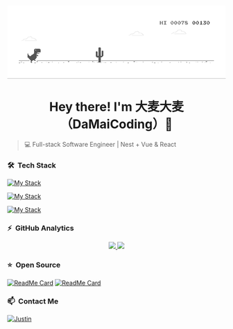 ![Aditya Vikram Singh Banner](https://raw.githubusercontent.com/DaMaiCoding/DaMaiCoding/main/assets/dino.gif)

<p>
  <h1 align="center">
    <b>Hey there! I'm 大麦大麦（DaMaiCoding）👋</b>
  </h1>
</p>

> 💻 Full-stack Software Engineer | Nest + Vue & React

### 🛠 &nbsp;Tech Stack

[![My Stack](https://skillicons.dev/icons?i=vue,react,nestjs,nodejs,js,ts,sass&perline=12)](https://github.com/DaMaiCoding)

[![My Stack](https://skillicons.dev/icons?i=docker,nginx,vite,tensorflow,pnpm&perline=12)](https://github.com/DaMaiCoding)

[![My Stack](https://skillicons.dev/icons?i=vscode,git,github,jenkins,githubactions,gitlab,&perline=12)](https://github.com/DaMaiCoding)

### ⚡ &nbsp;GitHub Analytics

<p align="center">
<a href="https://github.com/DaMaiCoding">
  <img height="180em" src="https://github-readme-stats-eight-theta.vercel.app/api?username=DaMaiCoding&show_icons=true&include_all_commits=true&count_private=true" />
  <img height="180em" src="https://github-readme-stats-eight-theta.vercel.app/api/top-langs/?username=DaMaiCoding&layout=compact&exclude_lang=java+r" />
</a>
</p>

### ⭐ &nbsp;Open Source

[![ReadMe Card](https://github-readme-stats.vercel.app/api/pin/?username=DaMaiCoding&repo=uni-plus)](https://github.com/DaMaiCoding/uni-plus)
[![ReadMe Card](https://github-readme-stats.vercel.app/api/pin/?username=DaMaiCoding&repo=create-uni-plus)](https://github.com/create-uni-plus)

### 📫 &nbsp;Contact Me

[![Justin](https://img.shields.io/badge/juejin-大麦大麦-1e80ff?logo=juejin)](https://juejin.cn/user/2368772393149325)
